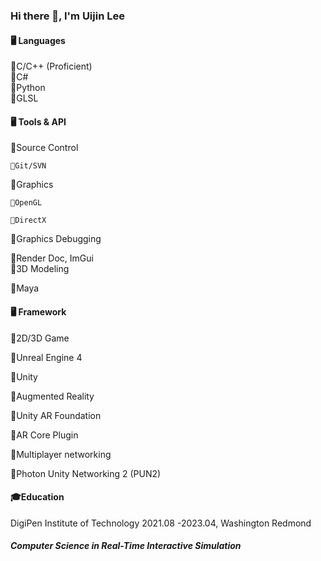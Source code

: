 ### Hi there 👋, I'm Uijin Lee

#### 🖥️ Languages
🔹C/C++ (Proficient)    
🔹C#    
🔹Python    
🔹GLSL

#### 🖥️ Tools & API
🔹Source Control    

    🔸Git/SVN    
🔹Graphics    

    🔸OpenGL    
    
    🔸DirectX    
🔹Graphics Debugging    

  🔸Render Doc, ImGui    
🔹3D Modeling    

  🔸Maya

#### 🖥️ Framework
🔹2D/3D Game

  🔸Unreal Engine 4
  
  🔸Unity

  
🔹Augmented Reality

  🔸Unity AR Foundation
  
  🔸AR Core Plugin

  
🔹Multiplayer networking

  🔸Photon Unity Networking 2 (PUN2)

#### 🎓Education
  DigiPen Institute of Technology
  2021.08 -2023.04, Washington Redmond

  ##### Computer Science in Real-Time Interactive Simulation
<!--
**u1zz1n/u1zz1n** is a ✨ _special_ ✨ repository because its `README.md` (this file) appears on your GitHub profile.

Here are some ideas to get you started:

- 🔭 I’m currently working on ...
- 🌱 I’m currently learning ...
- 👯 I’m looking to collaborate on ...
- 🤔 I’m looking for help with ...
- 💬 Ask me about ...
- 📫 How to reach me: ...
- 😄 Pronouns: ...
- ⚡ Fun fact: ...
-->
